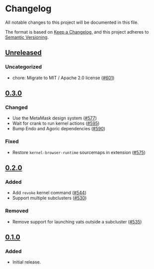 # Changelog

All notable changes to this project will be documented in this file.

The format is based on [Keep a Changelog](https://keepachangelog.com/en/1.0.0/),
and this project adheres to [Semantic Versioning](https://semver.org/spec/v2.0.0.html).

## [Unreleased]

### Uncategorized

- chore: Migrate to MIT / Apache 2.0 license ([#601](https://github.com/MetaMask/ocap-kernel/pull/601))

## [0.3.0]

### Changed

- Use the MetaMask design system ([#577](https://github.com/MetaMask/ocap-kernel/pull/577))
- Wait for crank to run kernel actions ([#595](https://github.com/MetaMask/ocap-kernel/pull/595))
- Bump Endo and Agoric dependencies ([#590](https://github.com/MetaMask/ocap-kernel/pull/590))

### Fixed

- Restore `kernel-browser-runtime` sourcemaps in extension ([#575](https://github.com/MetaMask/ocap-kernel/pull/575))

## [0.2.0]

### Added

- Add `revoke` kernel command ([#544](https://github.com/MetaMask/ocap-kernel/pull/544))
- Support multiple subclusters ([#530](https://github.com/MetaMask/ocap-kernel/pull/530))

### Removed

- Remove support for launching vats outside a subcluster ([#535](https://github.com/MetaMask/ocap-kernel/pull/535))

## [0.1.0]

### Added

- Initial release.

[Unreleased]: https://github.com/MetaMask/ocap-kernel/compare/@metamask/kernel-browser-runtime@0.3.0...HEAD
[0.3.0]: https://github.com/MetaMask/ocap-kernel/compare/@metamask/kernel-browser-runtime@0.2.0...@metamask/kernel-browser-runtime@0.3.0
[0.2.0]: https://github.com/MetaMask/ocap-kernel/compare/@metamask/kernel-browser-runtime@0.1.0...@metamask/kernel-browser-runtime@0.2.0
[0.1.0]: https://github.com/MetaMask/ocap-kernel/releases/tag/@metamask/kernel-browser-runtime@0.1.0
